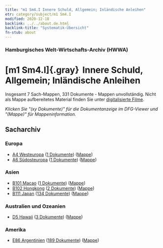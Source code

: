 ```yaml
---
title: "m1 Sm4.I Innere Schuld, Allgemein; Inländische Anleihen"
etr: category/subject/m1 Sm4.I
modified: 2020-12-18
backlink: ../../about.de.html
backlink-title: "Systematik-Übersicht"
fn-stub: about
---
```


### Hamburgisches Welt-Wirtschafts-Archiv (HWWA)
# [m1 Sm4.I]{.gray}&#8201; Innere Schuld, Allgemein; Inländische Anleihen&#160; 




Insgesamt 7 Sach-Mappen, 331 Dokumente - Mappen unvollständig.
Nicht als Mappe aufbereitetes Material finden Sie unter [digitalisierte Filme](/film/h1_sh).

_Klicken Sie "(xy Dokumente)" für die Dokumentanzeige im DFG-Viewer und "(Mappe)" für Mappeninformation._

## Sacharchiv




### Europa

- [A4 Westeuropa](../../../geo/about.de.html#A4) (<a href="https://dfg-viewer.de/show/?tx_dlf[id]=https://pm20.zbw.eu/mets/sh/1408xx/140897/1448xx/144816/public.mets.de.xml" target="_blank">1 Dokumente</a>) ([Mappe](http://purl.org/pressemappe20/folder/sh/140897,144816))
- [A6 Südosteuropa](../../../geo/about.de.html#A6) (<a href="https://dfg-viewer.de/show/?tx_dlf[id]=https://pm20.zbw.eu/mets/sh/1409xx/140900/1448xx/144816/public.mets.de.xml" target="_blank">1 Dokumente</a>) ([Mappe](http://purl.org/pressemappe20/folder/sh/140900,144816))

### Asien

- [B101 Macao](../../../geo/about.de.html#B101) (<a href="https://dfg-viewer.de/show/?tx_dlf[id]=https://pm20.zbw.eu/mets/sh/1412xx/141267/1448xx/144816/public.mets.de.xml" target="_blank">1 Dokumente</a>) ([Mappe](http://purl.org/pressemappe20/folder/sh/141267,144816))
- [B102 Hongkong](../../../geo/about.de.html#B102) (<a href="https://dfg-viewer.de/show/?tx_dlf[id]=https://pm20.zbw.eu/mets/sh/1412xx/141268/1448xx/144816/public.mets.de.xml" target="_blank">2 Dokumente</a>) ([Mappe](http://purl.org/pressemappe20/folder/sh/141268,144816))
- [B111 Japan](../../../geo/about.de.html#B111) (<a href="https://dfg-viewer.de/show/?tx_dlf[id]=https://pm20.zbw.eu/mets/sh/1412xx/141272/1448xx/144816/public.mets.de.xml" target="_blank">134 Dokumente</a>) ([Mappe](http://purl.org/pressemappe20/folder/sh/141272,144816))

### Australien und Ozeanien

- [D5 Hawaii](../../../geo/about.de.html#D5) (<a href="https://dfg-viewer.de/show/?tx_dlf[id]=https://pm20.zbw.eu/mets/sh/1415xx/141595/1448xx/144816/public.mets.de.xml" target="_blank">3 Dokumente</a>) ([Mappe](http://purl.org/pressemappe20/folder/sh/141595,144816))

### Amerika

- [E86 Argentinien](../../../geo/about.de.html#E86) (<a href="https://dfg-viewer.de/show/?tx_dlf[id]=https://pm20.zbw.eu/mets/sh/1416xx/141692/1448xx/144816/public.mets.de.xml" target="_blank">189 Dokumente</a>) ([Mappe](http://purl.org/pressemappe20/folder/sh/141692,144816))


